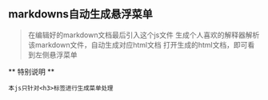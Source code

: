 ## markdowns自动生成悬浮菜单
> 在编辑好的markdown文档最后引入这个js文件
> 生成个人喜欢的解释器解析该markdown文件，自动生成对应html文档
> 打开生成的html文档，即可看到左侧悬浮菜单

** 特别说明 **
```
本js只针对<h3>标签进行生成菜单处理
```
